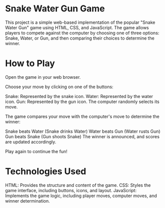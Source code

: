 # Snake Water Gun Game
This project is a simple web-based implementation of the popular "Snake Water Gun" game using HTML, CSS, and JavaScript. The game allows players to compete against the computer by choosing one of three options: Snake, Water, or Gun, and then comparing their choices to determine the winner.

# How to Play
Open the game in your web browser.

Choose your move by clicking on one of the buttons:

Snake: Represented by the snake icon.
Water: Represented by the water icon.
Gun: Represented by the gun icon.
The computer randomly selects its move.

The game compares your move with the computer's move to determine the winner:

Snake beats Water (Snake drinks Water)
Water beats Gun (Water rusts Gun)
Gun beats Snake (Gun shoots Snake)
The winner is announced, and scores are updated accordingly.

Play again to continue the fun!

# Technologies Used

HTML: Provides the structure and content of the game.
CSS: Styles the game interface, including buttons, icons, and layout.
JavaScript: Implements the game logic, including player moves, computer moves, and winner determination.
